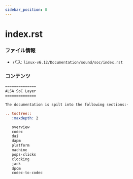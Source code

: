 ```yaml
---
sidebar_position: 8
---
```

# index.rst

### ファイル情報

- パス: `linux-v6.12/Documentation/sound/soc/index.rst`

### コンテンツ

```rst
==============
ALSA SoC Layer
==============

The documentation is spilt into the following sections:-

.. toctree::
   :maxdepth: 2

   overview
   codec
   dai
   dapm
   platform
   machine
   pops-clicks
   clocking
   jack
   dpcm
   codec-to-codec

```
